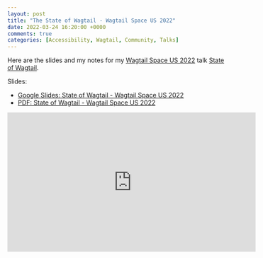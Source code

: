 ```yaml
---
layout: post
title: "The State of Wagtail - Wagtail Space US 2022"
date: 2022-03-24 16:20:00 +0000
comments: true
categories: [Accessibility, Wagtail, Community, Talks]
---
```


Here are the slides and my notes for my [Wagtail Space US 2022](https://us.wagtail.space/) talk [State of Wagtail](https://youtu.be/tttOiW_bSYM).

<!-- more -->

Slides:

- [Google Slides: State of Wagtail - Wagtail Space US 2022](https://docs.google.com/presentation/d/1XHkr0ijLX9b0YwQIXdshL51-J8cSH07tPm3jPWIk_eA/edit)
- [PDF: State of Wagtail - Wagtail Space US 2022](https://drive.google.com/file/d/1rW_uhz4WuVOnv-KsvuldmLSO-r_DrVfu/view)

<iframe title="(my) State of Wagtail – Thibaud Colas, Wagtail Space US 2022" width="560" height="315" src="https://www.youtube-nocookie.com/embed/tttOiW_bSYM" frameborder="0" allow="accelerometer; autoplay; encrypted-media; gyroscope; picture-in-picture" allowfullscreen></iframe>
